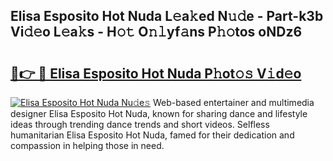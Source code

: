## Elisa Esposito Hot Nuda L𝚎a𝚔ed N𝚞𝚍e - Part-k3b Vi𝚍𝚎o L𝚎a𝚔s - H𝚘𝚝 O𝚗𝚕yf𝚊ns P𝚑𝚘tos oNDz6

# <h2><a href="http://kf3vhy5.oniu.top/?m=Elisa+Esposito+Hot+Nuda">🔗👉 🔴 Elisa Esposito Hot Nuda P𝚑ot𝚘𝚜 V𝚒d𝚎o</a></h2>

[![Elisa Esposito Hot Nuda Nu𝚍e𝚜](https://i.imgur.com/0qMVB7G.gif)](http://kf3vhy5.oniu.top/?m=Elisa+Esposito+Hot+Nuda)
Web-based entertainer and multimedia designer Elisa Esposito Hot Nuda, known for sharing dance and lifestyle ideas through trending dance trends and short videos. Selfless humanitarian Elisa Esposito Hot Nuda, famed for their dedication and compassion in helping those in need.  
